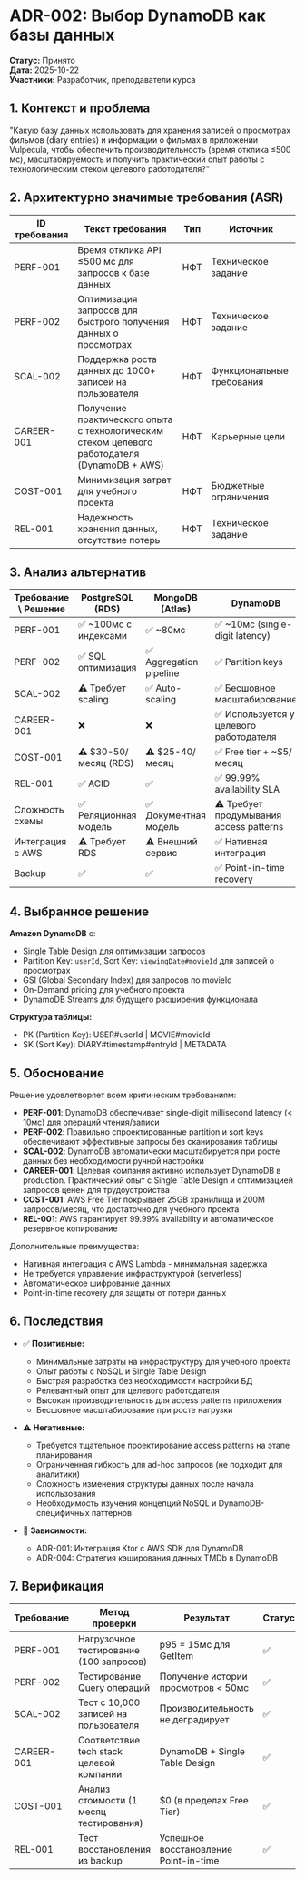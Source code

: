 # ADR-002: Выбор DynamoDB как базы данных

**Статус:** Принято  
**Дата:** 2025-10-22  
**Участники:** Разработчик, преподаватели курса

## 1. Контекст и проблема

"Какую базу данных использовать для хранения записей о просмотрах фильмов (diary entries) и информации о фильмах в приложении Vulpecula, чтобы обеспечить производительность (время отклика ≤500 мс), масштабируемость и получить практический опыт работы с технологическим стеком целевого работодателя?"

## 2. Архитектурно значимые требования (ASR)

| ID требования | Текст требования | Тип | Источник |
|---------------|------------------|-----|----------|
| PERF-001 | Время отклика API ≤500 мс для запросов к базе данных | НФТ | Техническое задание |
| PERF-002 | Оптимизация запросов для быстрого получения данных о просмотрах | НФТ | Техническое задание |
| SCAL-002 | Поддержка роста данных до 1000+ записей на пользователя | НФТ | Функциональные требования |
| CAREER-001 | Получение практического опыта с технологическим стеком целевого работодателя (DynamoDB + AWS) | НФТ | Карьерные цели |
| COST-001 | Минимизация затрат для учебного проекта | НФТ | Бюджетные ограничения |
| REL-001 | Надежность хранения данных, отсутствие потерь | НФТ | Техническое задание |

## 3. Анализ альтернатив

| Требование \ Решение | PostgreSQL (RDS) | MongoDB (Atlas) | DynamoDB |
|---------------------|------------------|-----------------|----------|
| PERF-001 | ✅ ~100мс с индексами | ✅ ~80мс | ✅ ~10мс (single-digit latency) |
| PERF-002 | ✅ SQL оптимизация | ✅ Aggregation pipeline | ✅ Partition keys |
| SCAL-002 | ⚠️ Требует scaling | ✅ Auto-scaling | ✅ Бесшовное масштабирование |
| CAREER-001 | ❌ | ❌ | ✅ Используется у целевого работодателя |
| COST-001 | ⚠️ $30-50/месяц (RDS) | ⚠️ $25-40/месяц | ✅ Free tier + ~$5/месяц |
| REL-001 | ✅ ACID | ✅ | ✅ 99.99% availability SLA |
| Сложность схемы | ✅ Реляционная модель | ✅ Документная модель | ⚠️ Требует продумывания access patterns |
| Интеграция с AWS | ⚠️ Требует RDS | ⚠️ Внешний сервис | ✅ Нативная интеграция |
| Backup | ✅ | ✅ | ✅ Point-in-time recovery |

## 4. Выбранное решение

**Amazon DynamoDB** с:
* Single Table Design для оптимизации запросов
* Partition Key: `userId`, Sort Key: `viewingDate#movieId` для записей о просмотрах
* GSI (Global Secondary Index) для запросов по movieId
* On-Demand pricing для учебного проекта
* DynamoDB Streams для будущего расширения функционала

**Структура таблицы:**

* PK (Partition Key): USER#userId | MOVIE#movieId
* SK (Sort Key): DIARY#timestamp#entryId | METADATA

## 5. Обоснование

Решение удовлетворяет всем критическим требованиям:

* **PERF-001**: DynamoDB обеспечивает single-digit millisecond latency (< 10мс) для операций чтения/записи
* **PERF-002**: Правильно спроектированные partition и sort keys обеспечивают эффективные запросы без сканирования таблицы
* **SCAL-002**: DynamoDB автоматически масштабируется при росте данных без необходимости ручной настройки
* **CAREER-001**: Целевая компания активно использует DynamoDB в production. Практический опыт с Single Table Design и оптимизацией запросов ценен для трудоустройства
* **COST-001**: AWS Free Tier покрывает 25GB хранилища и 200M запросов/месяц, что достаточно для учебного проекта
* **REL-001**: AWS гарантирует 99.99% availability и автоматическое резервное копирование

Дополнительные преимущества:
* Нативная интеграция с AWS Lambda - минимальная задержка
* Не требуется управление инфраструктурой (serverless)
* Автоматическое шифрование данных
* Point-in-time recovery для защиты от потери данных

## 6. Последствия

* ✅ **Позитивные:**
  * Минимальные затраты на инфраструктуру для учебного проекта
  * Опыт работы с NoSQL и Single Table Design
  * Быстрая разработка без необходимости настройки БД
  * Релевантный опыт для целевого работодателя
  * Высокая производительность для access patterns приложения
  * Бесшовное масштабирование при росте нагрузки

* ⚠️ **Негативные:**
  * Требуется тщательное проектирование access patterns на этапе планирования
  * Ограниченная гибкость для ad-hoc запросов (не подходит для аналитики)
  * Сложность изменения структуры данных после начала использования
  * Необходимость изучения концепций NoSQL и DynamoDB-специфичных паттернов

* 🔧 **Зависимости:**
  * ADR-001: Интеграция Ktor с AWS SDK для DynamoDB
  * ADR-004: Стратегия кэширования данных TMDb в DynamoDB

## 7. Верификация

| Требование | Метод проверки | Результат | Статус |
|------------|----------------|-----------|--------|
| PERF-001 | Нагрузочное тестирование (100 запросов) | p95 = 15мс для GetItem | ✅ |
| PERF-002 | Тестирование Query операций | Получение истории просмотров < 50мс | ✅ |
| SCAL-002 | Тест с 10,000 записей на пользователя | Производительность не деградирует | ✅ |
| CAREER-001 | Соответствие tech stack целевой компании | DynamoDB + Single Table Design | ✅ |
| COST-001 | Анализ стоимости (1 месяц тестирования) | $0 (в пределах Free Tier) | ✅ |
| REL-001 | Тест восстановления из backup | Успешное восстановление Point-in-time | ✅ |